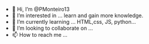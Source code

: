 - 👋 Hi, I’m @PMonteiro13
- 👀 I’m interested in ... learn and gain more knowledge.
- 🌱 I’m currently learning ... HTML,css, JS, python...
- 💞️ I’m looking to collaborate on ...
- 📫 How to reach me ...

<!---
PMonteiro13/PMonteiro13 is a ✨ special ✨ repository because its `README.md` (this file) appears on your GitHub profile.
You can click the Preview link to take a look at your changes.
--->
